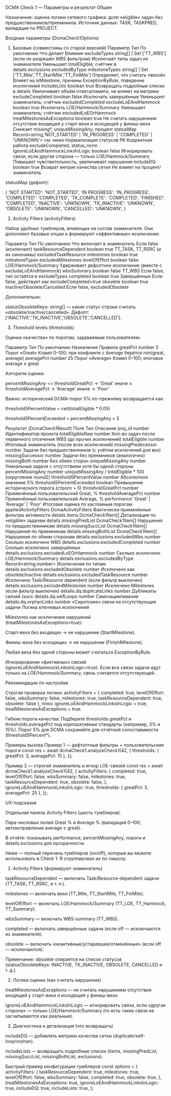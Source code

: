DCMA Check 1 — Параметры и результат
Общее

Назначение: оценка логики сетевого графика: доля «eligible» задач без предшественников/преемников.
Источник данных: TASK, TASKPRED, валидация по PROJECT.

Входные параметры (DcmaCheck1Options)
1) Базовые (совместимы со старой версией)
Параметр	Тип	По умолчанию	Что делает	Влияние
excludeTypes	string[] | Set<string>	['TT_WBS'] (если не разрешён WBS фильтром)	Исключает типы задач из знаменателя	Уменьшает totalEligible; счётчик в details.exclusions.excludedByType
milestoneTypes	string[] | Set<string>	['TT_Mile','TT_StartMile','TT_FinMile']	Определяет, что считать «вехой»	Влияет на isMilestone, причины ExceptionByRule, поведение исключений
includeLists	boolean	true	Возвращать подробные списки в details	Увеличивает объём ответа/памяти, не влияет на метрики
excludeCompleted	boolean	false	Исключать завершённые	Уменьшает знаменатель; счётчик excludedCompleted
excludeLoEAndHammock	boolean	true	Исключать LOE/Hammock/Summary	Уменьшает знаменатель; счётчик excludedLoEOrHammock
treatMilestonesAsExceptions	boolean	true	Не считать нарушением отсутствие входящей у старт-вехи и исходящей у финиш-вехи	Снижает missing*, uniqueMissingAny, процент
statusMap	Record<string,'NOT_STARTED' | 'IN_PROGRESS' | 'COMPLETED' | 'UNKNOWN'>	см. ниже	Нормализация статусов P6	Корректная работа excludeCompleted, status_norm
ignoreLoEAndHammockLinksInLogic	boolean	false	Игнорировать связи, если другая сторона — только LOE/Hammock/Summary	Повышает чувствительность, увеличивает нарушения
includeDQ	boolean	true	Возврат метрик качества сетки	Не влияет на процент/знаменатель

statusMap (дефолт):

{
  'NOT STARTED': 'NOT_STARTED',
  'IN PROGRESS': 'IN_PROGRESS',
  'COMPLETED': 'COMPLETED',
  'TK_COMPLETE': 'COMPLETED',
  'FINISHED': 'COMPLETED',
  'INACTIVE': 'UNKNOWN',
  'TK_INACTIVE': 'UNKNOWN',
  'OBSOLETE': 'UNKNOWN',
  'CANCELLED': 'UNKNOWN',
}

2) Activity Filters (activityFilters)

Набор удобных тумблеров, влияющих на состав знаменателя. Они дополняют базовые опции и формируют «эффективные» исключения.

Параметр	Тип	По умолчанию	Что включает в знаменатель	Если false (исключает)
taskResourceDependent	boolean	true	TT_TASK, TT_RSRC (и их синонимы)	excludedTaskResource
milestones	boolean	true	milestoneTypes	excludedMilestones
levelOfEffort	boolean	false	LOE/Hammock/Summary	Удерживает дефолтное исключение (вместе с excludeLoEAndHammock)
wbsSummary	boolean	false	TT_WBS	Если false, тип остаётся в excludeTypes
completed	boolean	true	Завершённые	Если false, действует как excludeCompleted=true
obsolete	boolean	true	Inactive/Obsolete/Cancelled	Если false, excludedObsolete

Дополнительно:

statusObsoleteKeys: string[] — какие статус-строки считать «obsolete/inactive/cancelled».
Дефолт: ['INACTIVE','TK_INACTIVE','OBSOLETE','CANCELLED'].

3) Threshold levels (thresholds)

Оценка «качества» по порогам, задаваемым пользователем.

Параметр	Тип	По умолчанию	Назначение	Правила
greatPct	number	5	Порог «Great»	Кламп 0–100; при конфликте с Average берётся min(great, average)
averagePct	number	25	Порог «Average»	Кламп 0–100; итоговое average ≥ great

Алгоритм оценки:

percentMissingAny <= thresholdGreatPct   → 'Great'
иначе ≤ thresholdAveragePct              → 'Average'
иначе                                   → 'Poor'


Важно: исторический DCMA-порог 5% по-прежнему возвращается как:

threshold5PercentValue = ceil(totalEligible * 0.05)

threshold5PercentExceeded = percentMissingAny > 5

Результат (DcmaCheck1Result)
Поле	Тип	Описание
proj_id	number	Идентификатор проекта
totalEligibleRaw	number	Кол-во задач после первичного отсечения WBS (до прочих исключений)
totalEligible	number	Итоговый знаменатель (после всех исключений)
missingPredecessor	number	Задачи без предшественников (с учётом исключений для вех)
missingSuccessor	number	Задачи без преемников (аналогично)
missingBoth	number	Без обеих сторон
uniqueMissingAny	number	Уникальные задачи с отсутствием хотя бы одной стороны
percentMissingAny	number	uniqueMissingAny / totalEligible * 100 (округление round2)
threshold5PercentValue	number	Абсолютное значение 5%
threshold5PercentExceeded	boolean	Превышение исторического порога (строго > 5)
thresholdGreatPct	number	Применённый пользовательский Great, %
thresholdAveragePct	number	Применённый пользовательский Average, %
performance	'Great' | 'Average' | 'Poor'	Итоговая оценка по кастомным порогам
appliedActivityFilters	DcmaActivityFilters	Фактически применённые фильтры активности
details.items	DcmaCheck1Item[]	Детализация по «eligible» задачам
details.missingPredList	DcmaCheck1Item[]	Нарушения по предшественникам
details.missingSuccList	DcmaCheck1Item[]	Нарушения по преемникам
details.missingBothList	DcmaCheck1Item[]	Нарушения по обеим сторонам
details.exclusions.excludedWbs	number	Сколько исключено WBS
details.exclusions.excludedCompleted	number	Сколько исключено завершённых
details.exclusions.excludedLoEOrHammock	number	Сколько исключено LOE/Hammock/Summary
details.exclusions.excludedByType	Record<string,number>	Исключения по типам
details.exclusions.excludedObsolete	number	Исключено как obsolete/inactive
details.exclusions.excludedTaskResource	number	Исключено Task/Resource dependent (если фильтр выключен)
details.exclusions.excludedMilestones	number	Исключено Milestones (если фильтр выключен)
details.dq.duplicateLinks	number	Дубликаты связей (succ
details.dq.selfLoops	number	Самозацикливания
details.dq.orphanLinks	number	«Сиротские» связи на отсутствующие задачи
Логика ключевых исключений

Milestones как исключение нарушений (treatMilestonesAsExceptions=true):

Старт-веха без входящих → не нарушение (StartMilestone).

Финиш-веха без исходящих → не нарушение (FinishMilestone).

Любая веха без одной стороны может считаться ExceptionByRule.

Игнорирование «фиктивных» связей (ignoreLoEAndHammockLinksInLogic=true):
Если все связи задачи идут только на LOE/Hammock/Summary, связь считается отсутствующей.

Рекомендации по настройке

Строгая проверка логики:
activityFilters = { completed: true, levelOfEffort: false, wbsSummary: false, milestones: true, taskResourceDependent: true, obsolete: false },
плюс ignoreLoEAndHammockLinksInLogic = true, treatMilestonesAsExceptions = true.

Гибкие пороги качества:
Подберите thresholds.greatPct и thresholds.averagePct под корпоративные стандарты (например, 3% и 15%).
Порог 5% для DCMA сохраняйте для отчётной сопоставимости (threshold5Percent*).

Примеры вызова
Пример 1 — дефтолтные фильтры + пользовательские пороги
const res = await dcmaCheck1.analyzeCheck1(42, {
  thresholds: { greatPct: 3, averagePct: 15 },
});

Пример 2 — строгий знаменатель и игнор LOE-связей
const res = await dcmaCheck1.analyzeCheck1(42, {
  activityFilters: {
    completed: true,
    levelOfEffort: false,
    wbsSummary: false,
    milestones: true,
    taskResourceDependent: true,
    obsolete: false,
  },
  ignoreLoEAndHammockLinksInLogic: true,
  thresholds: { greatPct: 5, averagePct: 25 },
});

UX-подсказки

Отдельная панель Activity Filters (шесть тумблеров).

Пара числовых полей Great % и Average % (валидация 0–100; автоисправление average ≥ great).

В отчёте: показывать performance, percentMissingAny, пороги и details.exclusions для прозрачности.

Ниже — полный перечень тумблеров (on/off), которые вы можете использовать в Check 1. Я сгруппировал их по смыслу.

1) Activity Filters (формируют знаменатель)

taskResourceDependent — включать Task/Resource-dependent задачи (TT_TASK, TT_RSRC, и т. п.).

milestones — включать вехи (TT_Mile, TT_StartMile, TT_FinMile).

levelOfEffort — включать LOE/Hammock/Summary (TT_LOE, TT_Hammock, TT_Summary).

wbsSummary — включать WBS-summary (TT_WBS).

completed — включать завершённые задачи (если off — исключаются из знаменателя).

obsolete — включать «неактивные/устаревшие/отменённые» (если off — исключаются).

Примечание: obsolete опирается на список статусов (statusObsoleteKeys: INACTIVE, TK_INACTIVE, OBSOLETE, CANCELLED и т. д.).

2) Логика оценки (как считать нарушение)

treatMilestonesAsExceptions — не считать нарушением отсутствие входящей у старт-вехи и исходящей у финиш-вехи.

ignoreLoEAndHammockLinksInLogic — игнорировать связи, если «другая сторона» — только LOE/Hammock/Summary (то есть такие связи не засчитываются как реальные).

3) Диагностика и детализация (что возвращать)

includeDQ — добавлять метрики качества сетки (duplicate/self-loop/orphan).

includeLists — возвращать подробные списки (items, missingPredList, missingSuccList, missingBothList, exclusions).

Быстрый пример конфигурации тумблеров
const options = {
  activityFilters: {
    taskResourceDependent: true,
    milestones: true,
    levelOfEffort: false,
    wbsSummary: false,
    completed: true,
    obsolete: true,
  },
  treatMilestonesAsExceptions: true,
  ignoreLoEAndHammockLinksInLogic: true,
  includeDQ: true,
  includeLists: true,
};